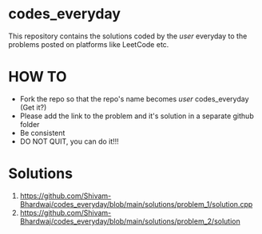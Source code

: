 # codes_everyday
This repository contains the solutions coded by the _user_ everyday to the problems posted on platforms like LeetCode etc.

# HOW TO
- Fork the repo so that the repo's name becomes _user_ codes_everyday (Get it?)
- Please add the link to the problem and it's solution in a separate github folder
- Be consistent
- DO NOT QUIT, you can do it!!!
 
 # Solutions
 1. https://github.com/Shivam-Bhardwaj/codes_everyday/blob/main/solutions/problem_1/solution.cpp
 2. https://github.com/Shivam-Bhardwaj/codes_everyday/blob/main/solutions/problem_2/solution
